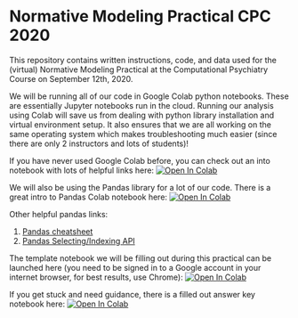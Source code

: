 # Normative Modeling Practical CPC 2020
This repository contains written instructions, code, and data used for the (virtual) Normative Modeling Practical at the Computational Psychiatry Course on September 12th, 2020.

We will be running all of our code in Google Colab python notebooks. 
These are essentially Jupyter notebooks run in the cloud. 
Running our analysis using Colab will save us from dealing with python library installation and virtual environment setup. 
It also ensures that we are all working on the same operating system which makes troubleshooting much easier (since there are only 2 instructors and lots of students)! 

If you have never used Google Colab before, you can check out an into notebook with lots of helpful links here: [![Open In Colab](https://colab.research.google.com/assets/colab-badge.svg)](https://colab.research.google.com/notebooks/intro.ipynb)


We will also be using the Pandas library for a lot of our code. There is a great intro to Pandas Colab notebook here: [![Open In Colab](https://colab.research.google.com/assets/colab-badge.svg)](https://colab.research.google.com/notebooks/mlcc/intro_to_pandas.ipynb)

Other helpful pandas links:
1. [Pandas cheatsheet](https://pandas.pydata.org/Pandas_Cheat_Sheet.pdf)
2. [Pandas Selecting/Indexing API](https://pandas.pydata.org/pandas-docs/stable/user_guide/indexing.html)

The template notebook we will be filling out during this practical can be launched here (you need to be signed in to a Google account in your internet browser, for best results, use Chrome): [![Open In Colab](https://colab.research.google.com/assets/colab-badge.svg)](https://colab.research.google.com/github/saigerutherford/CPC_2020/blob/master/tasks/instructions_cpc_machinelearning.ipynb)

If you get stuck and need guidance, there is a filled out answer key notebook here: [![Open In Colab](https://colab.research.google.com/assets/colab-badge.svg)](https://colab.research.google.com/github/saigerutherford/CPC_2020/blob/master/tasks_key/key_cpc_machinelearning.ipynb)

